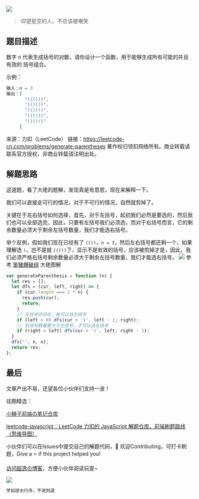 ![](https://imgconvert.csdnimg.cn/aHR0cHM6Ly9jZG4uanNkZWxpdnIubmV0L2doL2Nob2NvbGF0ZTE5OTkvY2RuL2ltZy8yMDIwMDgyODE0NTUyMS5qcGc?x-oss-process=image/format,png)
>仰望星空的人，不应该被嘲笑

## 题目描述
数字 n 代表生成括号的对数，请你设计一个函数，用于能够生成所有可能的并且 有效的 括号组合。

 

示例：

```javascript
输入：n = 3
输出：[
       "((()))",
       "(()())",
       "(())()",
       "()(())",
       "()()()"
     ]
```

来源：力扣（LeetCode）
链接：https://leetcode-cn.com/problems/generate-parentheses
著作权归领扣网络所有。商业转载请联系官方授权，非商业转载请注明出处。




## 解题思路

这道题，看了大佬的题解，发现真是有意思，现在来解释一下。

我们可以直接走可行的情况，对于不可行的情况，自然就剪掉了。

关键在于左右括号如何选择，首先，对于左括号，起初我们必然是要选的，然后我们也可以全部选完，因此，只要有左括号我们必须选，而对于右括号而言，它的剩余数量必须大于剩余左括号数量，我们才能选右括号。

举个反例，假如我们现在已经有了 `(())`，`n = 3`，然后左右括号都还剩一个，如果理解选 `)`，岂不是就 `(()))`了，显示不是有效的括号，应该被剪掉才是，因此，我们必须严格右括号剩余数量必须大于剩余左括号数量，我们才能选右括号。
![](https://img-blog.csdnimg.cn/20200924154433537.png?x-oss-process=image/watermark,type_ZmFuZ3poZW5naGVpdGk,shadow_10,text_aHR0cHM6Ly9ibG9nLmNzZG4ubmV0L3dlaXhpbl80MjQyOTcxOA==,size_16,color_FFFFFF,t_70#pic_center)
参考 <a href="https://leetcode-cn.com/problems/generate-parentheses/solution/shou-hua-tu-jie-gua-hao-sheng-cheng-hui-su-suan-fa/">笨猪爆破组</a> 大佬图解

```javascript
var generateParenthesis = function (n) {
  let res = [];
  let dfs = (cur, left, right) => {
    if (cur.length === 2 * n) {
      res.push(cur);
      return;
    }
    // 左括号还存在，就可以选左括号
    if (left > 0) dfs(cur + '(', left - 1, right);
    // 右括号数量要大于左括号，才可以选右括号
    if (right > left) dfs(cur + ')', left, right - 1);
  }
  dfs('', n, n);
  return res;
};
```

## 最后
文章产出不易，还望各位小伙伴们支持一波！

往期精选：

<a href="https://github.com/Chocolate1999/Front-end-learning-to-organize-notes">小狮子前端の笔记仓库</a>

<a href="https://github.com/Chocolate1999/leetcode-javascript">leetcode-javascript：LeetCode 力扣的 JavaScript 解题仓库，前端刷题路线（思维导图）</a>

小伙伴们可以在Issues中提交自己的解题代码，🤝 欢迎Contributing，可打卡刷题，Give a ⭐️ if this project helped you!


<a href="https://yangchaoyi.vip/">访问超逸の博客</a>，方便小伙伴阅读玩耍~

![](https://img-blog.csdnimg.cn/2020090211491121.png#pic_center)

```javascript
学如逆水行舟，不进则退
```


